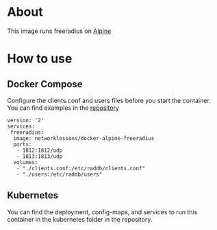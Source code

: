 # About

This image runs freeradius on [Alpine](https://hub.docker.com/_/alpine)

# How to use

## Docker Compose

Configure the clients.conf and users files before you start the container. You can find examples in the [repository](https://github.com/networklessons/docker-alpine-freeradius)

```
version: '2'
services:
 freeradius:
  image: networklessons/docker-alpine-freeradius
  ports:
   - 1812:1812/udp
   - 1813:1813/udp
  volumes:
   - "./clients.conf:/etc/raddb/clients.conf"
   - "./users:/etc/raddb/users"
```

## Kubernetes

You can find the deployment, config-maps, and services to run this container in the kubernetes folder in the repository.